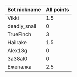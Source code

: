 |Bot nickname    |All points                  |
|----------------|----------------------------|
|Vikki           |1.5                         |
|deadly_snail    |0                           |
|TrueFinch       |3                           |
|Hailrake        |1.5                         |
|Alex13g         |0                           |
|3a38al0         |0                           |
|Ежепалка        |2.5                         |